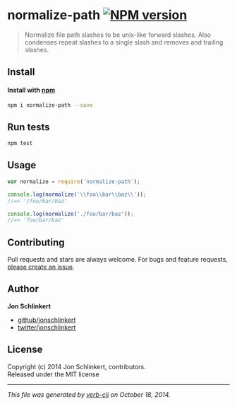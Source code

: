 # normalize-path [![NPM version](https://badge.fury.io/js/normalize-path.svg)](http://badge.fury.io/js/normalize-path)

> Normalize file path slashes to be unix-like forward slashes. Also condenses repeat slashes to a single slash and removes and trailing slashes.

## Install
#### Install with [npm](npmjs.org)

```bash
npm i normalize-path --save
```

## Run tests

```bash
npm test
```

## Usage

```js
var normalize = require('normalize-path');

console.log(normalize('\\foo\\bar\\baz\\'));
//=> '/foo/bar/baz'

console.log(normalize('./foo/bar/baz'));
//=> 'foo/bar/baz'
```

## Contributing
Pull requests and stars are always welcome. For bugs and feature requests, [please create an issue](https://github.com/jonschlinkert/normalize-path/issues).

## Author

**Jon Schlinkert**
 
+ [github/jonschlinkert](https://github.com/jonschlinkert)
+ [twitter/jonschlinkert](http://twitter.com/jonschlinkert) 

## License
Copyright (c) 2014 Jon Schlinkert, contributors.  
Released under the MIT license

***

_This file was generated by [verb-cli](https://github.com/assemble/verb-cli) on October 18, 2014._
